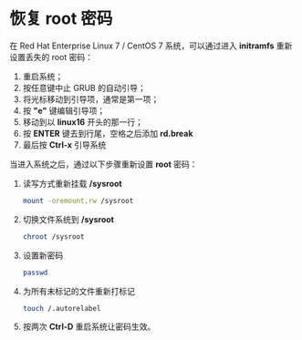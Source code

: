 # 恢复 root 密码

在 Red Hat Enterprise Linux 7 / CentOS 7 系统，可以通过进入 **initramfs** 重新设置丢失的 root 密码：
1. 重启系统；
2. 按任意键中止 GRUB 的自动引导；
3. 将光标移动到引导项，通常是第一项；
4. 按 **"e"** 键编辑引导项；
5. 移动到以 **linux16** 开头的那一行；
6. 按 **ENTER** 键去到行尾，空格之后添加 **rd.break**
7. 最后按 **Ctrl-x** 引导系统

当进入系统之后，通过以下步骤重新设置 **root** 密码：
1. 读写方式重新挂载 **/sysroot**
    ```bash
    mount -oremount,rw /sysroot
    ```
2. 切换文件系统到 **/sysroot**
    ```bash
    chroot /sysroot
    ```
3. 设置新密码
    ```bash
    passwd
    ```
4. 为所有未标记的文件重新打标记
    ```bash
    touch /.autorelabel
    ```
5. 按两次 **Ctrl-D** 重启系统让密码生效。
